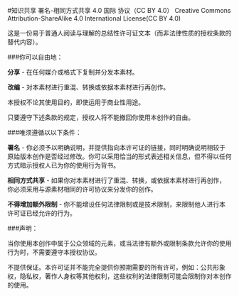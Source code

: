 #知识共享 署名-相同方式共享 4.0 国际 协议（CC BY 4.0）
Creative Commons Attribution-ShareAlike 4.0 International License(CC BY 4.0)

这是一份易于普通人阅读与理解的总结性许可证文本（而非法律性质的授权条款的替代内容）。

###你可以自由地：

**分享** - 在任何媒介或格式下复制并分发本素材。

**改编** - 对本素材进行重混、转换或依据本素材进行再创作。

本授权不论其使用目的，即使运用于商业性用途。

只要遵守下述条款的规定，授权人将不能撤回你使用本创作的自由。

###唯须遵循以以下条件：

**署名** - 你必须予以明确说明，并提供指向本许可证的链接，同时明确说明相较于原始版本创作是否经过修改。你可以采用恰当的形式表述相关信息，但不得以任何方式暗示授权人已为你的使用行为背书。

**相同方式共享** - 如果你对本素材进行了重混、转换，或依据本素材进行再创作，你必须采用与源素材相同的许可协议来分发你的创作。

**不得增加额外限制** - 你不能增设任何法律限制或是技术限制，来限制他人进行本许可证已经允许的行为。

###声明：

当你使用本创作中属于公众领域的元素，或当法律有额外或限制条款允许你的使用行为时，不需要遵守本授权协议。

不提供保证。本许可证并不能完全提供你预期需要的所有许可，例如：公共形象权，隐私权，著作人身权等其他权利，这些权利的法律限制可能会限制你对本创作的使用。

